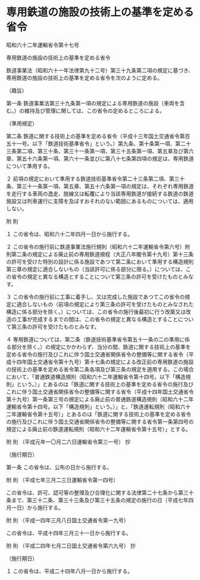 # 専用鉄道の施設の技術上の基準を定める省令

昭和六十二年運輸省令第十七号

専用鉄道の施設の技術上の基準を定める省令

鉄道事業法（昭和六十一年法律第九十二号）第三十九条第二項の規定に基づき、専用鉄道の施設の技術上の基準を定める省令を次のように定める。

（趣旨）

第一条 鉄道事業法第三十九条第一項の規定による専用鉄道の施設（車両を含む。）の維持及び管理に関しては、この省令の定めるところによる。

（準用規定）

第二条 鉄道に関する技術上の基準を定める省令（平成十三年国土交通省令第百五十一号。以下「鉄道技術基準省令」という。）第九条、第十条第一項、第二十三条第二項、第三十条、第三十一条第一項、第三十五条第一項、第五章及び第六章、第五十六条第一項、第六十一条並びに第八十七条第四項の規定は、専用鉄道について準用する。

２ 前項の規定において準用する鉄道技術基準省令第二十三条第二項、第三十条、第三十一条第一項、第五章、第五十六条第一項の規定は、それぞれ専用鉄道を走行する車両の逸走、脱線又は転覆により当該専用鉄道が接続する鉄道の鉄道施設又は列車運行に支障を及ぼすおそれのない範囲にあるものについては、適用しない。

附 則

１ この省令は、昭和六十二年四月一日から施行する。

２ この省令の施行前に鉄道事業法施行規則（昭和六十二年運輸省令第六号）附則第二条の規定による廃止前の専用鉄道規程（大正八年閣令第十九号）第十三条の許可を受けた特別の設計に係る施設であつて第二条において準用する構造規則第三章の規定に適合しないもの（当該許可に係る部分に限る。）については、この省令の規定と異なる構造とすることについて第三条の許可を受けたものとみなす。

３ この省令の施行前に工事に着手し、又は完成した施設であつてこの省令の規定に適合しないもの（前項の規定により第三条の許可を受けたものとみなされた構造に係る部分を除く。）については、この省令の施行後最初に行う改築又は改造の工事が完成するまでの間は、この省令の規定と異なる構造とすることについて第三条の許可を受けたものとみなす。

４ 専用鉄道については、第二条（鉄道技術基準省令第五十一条の二の準用に係る部分を除く。）の規定にかかわらず、当分の間、鉄道に関する技術上の基準を定める省令の施行及びこれに伴う国土交通省関係省令の整備等に関する省令（平成十四年国土交通省令第十九号）第十七条の規定による改正前の専用鉄道の施設の技術上の基準を定める省令第二条各項及び第三条の規定を適用する。この場合において、「普通鉄道構造規則（昭和六十二年運輸省令第十四号。以下「構造規則」という。）」とあるのは「鉄道に関する技術上の基準を定める省令の施行及びこれに伴う国土交通省関係省令の整備等に関する省令（平成十四年国土交通省令第十九号）第一条第三号の規定による廃止前の普通鉄道構造規則（昭和六十二年運輸省令第十四号。以下「構造規則」という。）」と、「鉄道運転規則（昭和六十二年運輸省令第十五号）」とあるのは「鉄道に関する技術上の基準を定める省令の施行及びこれに伴う国土交通省関係省令の整備等に関する省令第一条第四号の規定による廃止前の鉄道運転規則（昭和六十二年運輸省令第十五号）」とする。

附 則 （平成元年一〇月二六日運輸省令第三一号） 抄

（施行期日）

第一条 この省令は、公布の日から施行する。

附 則 （平成七年三月二三日運輸省令第一四号）

この省令は、許可、認可等の整理及び合理化に関する法律第二十七条から第三十条まで、第三十二条、第三十三条及び第三十五条の規定の施行の日（平成七年四月一日）から施行する。

附 則 （平成一四年三月八日国土交通省令第一九号）

この省令は、平成十四年三月三十一日から施行する。

附 則 （平成二四年七月二日国土交通省令第六九号） 抄

（施行期日）

１ この省令は、平成二十四年八月一日から施行する。
